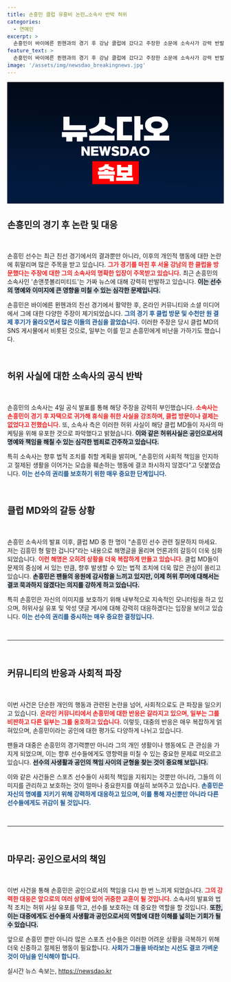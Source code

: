 ```yaml
---
title: 손흥민 클럽 유흥비 논란…소속사 반박 허위
categories:
  - 연예인
excerpt: >
  손흥민이 바이에른 뮌헨과의 경기 후 강남 클럽에 갔다고 주장한 소문에 소속사가 강력 반발! 명백한 허위 사실이라며 법적 대응까지 예고했다. 팬들의 관심 속에서 진실은 무엇일까? 클릭하세요!
feature_text: >
  손흥민이 바이에른 뮌헨과의 경기 후 강남 클럽에 갔다고 주장한 소문에 소속사가 강력 반발! 명백한 허위 사실이라며 법적 대응까지 예고했다. 팬들의 관심 속에서 진실은 무엇일까? 클릭하세요!
image: '/assets/img/newsdao_breakingnews.jpg'
---
```


<p><img src="/assets/img/newsdao_breakingnews.jpg" alt="ontimetimes 속보" /></p>

<h2 data-ke-size="size26">손흥민의 경기 후 논란 및 대응</h2>

<p data-ke-size="size16">&nbsp;</p>

<p>손흥민 선수는 최근 친선 경기에서의 결과뿐만 아니라, 이후의 개인적 행동에 대한 논란에 휘말리며 많은 주목을 받고 있습니다. <b><span style="color: #ee2323;">그가 경기를 마친 후 서울 강남의 한 클럽을 방문했다는 주장에 대한 그의 소속사의 명확한 입장이 주목받고 있습니다.</span></b> 최근 손흥민의 소속사인 '손앤풋볼리미티드'는 가짜 뉴스에 대해 강력히 반발하고 있습니다. <b><span style="background-color: #21538527;">이는 선수의 명예와 이미지에 큰 영향을 미칠 수 있는 심각한 문제입니다.</span></b> </p>

<p>손흥민은 바이에른 뮌헨과의 친선 경기에서 활약한 후, 온라인 커뮤니티와 소셜 미디어에서 그에 대한 다양한 주장이 제기되었습니다. <b><span style="color: #1a5490;">그의 경기 후 클럽 방문 및 수천만 원 결제 후기가 올라오면서 많은 이들의 관심을 끌었습니다.</span></b> 이러한 주장은 당시 클럽 MD의 SNS 게시물에서 비롯된 것으로, 일부는 이를 믿고 손흥민에게 비난을 가하기도 했습니다.</p>

<p data-ke-size="size16">&nbsp;</p>

<h2 data-ke-size="size26">허위 사실에 대한 소속사의 공식 반박</h2>

<p data-ke-size="size16">&nbsp;</p>

<p>손흥민의 소속사는 4일 공식 발표를 통해 해당 주장을 강력히 부인했습니다. <b><span style="color: #ee2323;">소속사는 손흥민이 경기 후 자택으로 귀가해 휴식을 취한 사실을 강조하며, 클럽 방문이나 결제는 없었다고 전했습니다.</span></b> 또, 소속사 측은 이러한 허위 사실이 해당 클럽 MD들이 자사의 마케팅을 위해 유포한 것으로 파악했다고 밝혔습니다. <b><span style="background-color: #21538527;">이와 같은 허위사실은 공인으로서의 명예와 책임을 해칠 수 있는 심각한 범죄로 간주하고 있습니다.</span></b></p>

<p>특히 소속사는 향후 법적 조치를 취할 계획을 밝히며, "손흥민의 사회적 책임을 인지하고 절제된 생활을 이어가는 모습을 훼손하는 행동에 결코 좌시하지 않겠다"고 덧붙였습니다. <b><span style="color: #1a5490;">이는 선수의 권리를 보호하기 위한 매우 중요한 단계입니다.</span></b> </p>

<p data-ke-size="size16">&nbsp;</p>

<h2 data-ke-size="size26">클럽 MD와의 갈등 상황</h2>

<p data-ke-size="size16">&nbsp;</p>

<p>손흥민 소속사의 발표 이후, 클럽 MD 중 한 명이 "손흥민 선수 관련 질문하지 마세요. 저는 김흥민 형 말한 겁니다"라는 내용으로 해명글을 올리며 언론과의 갈등이 더욱 심화되었습니다. <b><span style="color: #ee2323;">이런 해명은 오히려 상황을 더욱 복잡하게 만들고 있습니다.</span></b> 클럽 MD들이 문제의 중심에 서 있는 만큼, 향후 발생할 수 있는 법적 조치에 더욱 많은 관심이 쏠리고 있습니다. <b><span style="background-color: #21538527;">손흥민은 팬들의 응원에 감사함을 느끼고 있지만, 이제 허위 루머에 대해서는 결코 묵과하지 않겠다는 의지를 강하게 하고 있습니다.</span></b></p>

<p>특히 손흥민은 자신의 이미지를 보호하기 위해 내부적으로 지속적인 모니터링을 하고 있으며, 허위사실 유포 및 악성 댓글 게시에 대해 강력히 대응하겠다는 입장을 보이고 있습니다. <b><span style="color: #1a5490;">이는 선수의 권리를 중시하는 매우 중요한 결정입니다.</span></b> </p>

<p data-ke-size="size16">&nbsp;</p>

<hr>

<p data-ke-size="size16">&nbsp;</p>

<h2 data-ke-size="size26">커뮤니티의 반응과 사회적 파장</h2>

<p data-ke-size="size16">&nbsp;</p>

<p>이번 사건은 단순한 개인의 행동과 관련된 논란을 넘어, 사회적으로도 큰 파장을 일으키고 있습니다. <b><span style="color: #ee2323;">온라인 커뮤니티에서 손흥민에 대한 반응은 갈라지고 있으며, 일부는 그를 비판하고 다른 일부는 그를 옹호하고 있습니다.</span></b> 이렇듯, 대중의 반응은 매우 복잡하게 얽혀있으며, 손흥민이라는 공인에 대한 평가도 다양하게 나뉘고 있습니다.</p>

<p>팬들과 대중은 손흥민의 경기력뿐만 아니라 그의 개인 생활이나 행동에도 큰 관심을 가지게 되었으며, 이는 향후 선수들에게도 영향력을 미칠 수 있는 중요한 문제로 떠오르고 있습니다. <b><span style="background-color: #21538527;">선수의 사생활과 공인의 책임 사이의 균형을 찾는 것이 중요해 보입니다.</span></b> </p>

<p>이와 같은 사건들은 스포츠 선수들이 사회적 책임을 지워지는 것뿐만 아니라, 그들의 이미지를 관리하고 보호하는 것이 얼마나 중요한지를 여실히 보여주고 있습니다. <b><span style="color: #1a5490;">손흥민은 자신의 명예를 지키기 위해 강력하게 대응하고 있으며, 이를 통해 자신뿐만 아니라 다른 선수들에게도 귀감이 될 것입니다.</span></b></p>

<p data-ke-size="size16">&nbsp;</p> 

<hr>

<p data-ke-size="size16">&nbsp;</p>

<h2 data-ke-size="size26">마무리: 공인으로서의 책임</h2>

<p data-ke-size="size16">&nbsp;</p>

<p>이번 사건을 통해 손흥민은 공인으로서의 책임을 다시 한 번 느끼게 되었습니다. <b><span style="color: #ee2323;">그의 강력한 대응은 앞으로의 여러 상황에 있어 귀중한 교훈이 될 것입니다.</span></b> 소속사의 발표와 법적 조치는 허위 사실 유포를 막고, 선수를 보호하는 데 중요한 역할을 할 것입니다. <b><span style="background-color: #21538527;">또한, 이는 대중에게도 선수들의 사생활과 공인으로서의 역할에 대한 이해를 넓히는 기회가 될 수 있습니다.</span></b> </p>

<p>앞으로 손흥민 뿐만 아니라 많은 스포츠 선수들은 이러한 어려운 상황을 극복하기 위해 더욱 신중하고 절제된 행동이 필요합니다. <b><span style="color: #1a5490;">사회가 그들을 바라보는 시선도 결코 가벼운 것이 아님을 인식해야 합니다.</span></b> </p>
실시간 뉴스 속보는, <a href="https://newsdao.kr" rel="dofollow">https://newsdao.kr</a>


